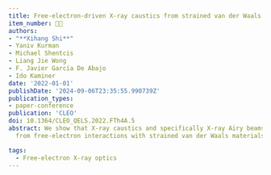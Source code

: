 ```yaml
---
title: Free-electron-driven X-ray caustics from strained van der Waals materials
item_number: 👨‍🏫
authors:
- "**Xihang Shi**"
- Yaniv Kurman
- Michael Shentcis
- Liang Jie Wong
- F. Javier García De Abajo
- Ido Kaminer
date: '2022-01-01'
publishDate: '2024-09-06T23:35:55.990739Z'
publication_types:
- paper-conference
publication: 'CLEO'
doi: 10.1364/CLEO_QELS.2022.FTh4A.5
abstract: We show that X-ray caustics and specifically X-ray Airy beams can be created
  from free-electron interactions with strained van der Waals materials.

tags:
  - Free-electron X-ray optics
---
```

